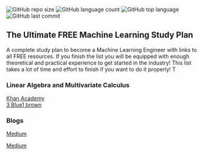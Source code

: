 ![GitHub repo size](https://img.shields.io/github/repo-size/Uttam580/ml_dl_nlp?style=plastic)
![GitHub language count](https://img.shields.io/github/languages/count/Uttam580/ml_dl_nlp?style=plastic)
![GitHub top language](https://img.shields.io/github/languages/top/Uttam580/ml_dl_nlp?style=plastic)
![GitHub last commit](https://img.shields.io/github/last-commit/Uttam580/ml_dl_nlp?color=red&style=plastic)


## The Ultimate FREE Machine Learning Study Plan

A complete study plan to become a Machine Learning Engineer with links to all FREE resources.
If you finish the list you will be equipped with enough theoretical and practical experience to get started in the industry!
This list takes a lot of time and effort to finish if you want to do it properly! T

###  Linear Algebra and Multivariate Calculus

 <a href='https://www.youtube.com/user/khanacademy'>Khan Academy</a></br>
 <a href='https://www.youtube.com/c/3blue1brown/playlists'>3 Blue1 brown</a>


### Blogs


<a href='https://medium.com/@uttam94'>Medium </a></br>

<a href='https://www.kdnuggets.com/'>Medium </a></br>

